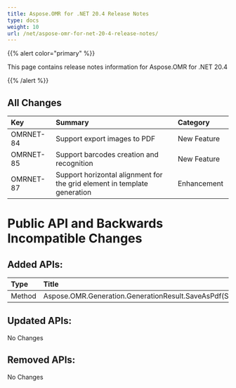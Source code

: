 ```yaml
---
title: Aspose.OMR for .NET 20.4 Release Notes
type: docs
weight: 10
url: /net/aspose-omr-for-net-20-4-release-notes/
---
```


{{% alert color="primary" %}} 

This page contains release notes information for Aspose.OMR for .NET 20.4

{{% /alert %}} 
## **All Changes**

|**Key**|**Summary**|**Category**|
| :- | :- | :- |
|OMRNET-84|Support export images to PDF|New Feature|
|OMRNET-85|Support barcodes creation and recognition|New Feature|
|OMRNET-87|Support horizontal alignment for the grid element in template generation|Enhancement |
# **Public API and Backwards Incompatible Changes**
## **Added APIs:**

|**Type**|**Title**|
| :- | :- |
|Method|Aspose.OMR.Generation.GenerationResult.SaveAsPdf(System.String,System.String)|
## **Updated APIs:**
No Changes
## **Removed APIs:**
No Changes
